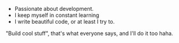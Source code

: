 - Passionate about development.
- I keep myself in constant learning
- I write beautiful code, or at least I try to.

"Build cool stuff", that's what everyone says, and I'll do it too haha.
